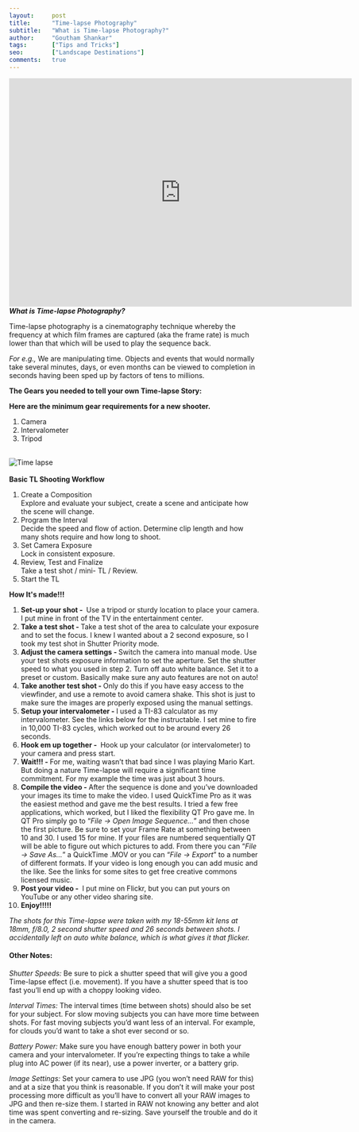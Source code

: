 ```yaml
---
layout:     post
title:      "Time-lapse Photography"
subtitle:   "What is Time-lapse Photography?"
author:     "Goutham Shankar"
tags:       ["Tips and Tricks"]
seo:		["Landscape Destinations"]
comments:   true
---
```


<iframe width="690" height="460" src="https://www.youtube.com/embed/BujWmbHEO90?rel=0" frameborder="0" allowfullscreen></iframe>

<br>
<strong><em>What is Time-lapse Photography?</em></strong>

<p>Time-lapse photography is a cinematography technique whereby the frequency at which film frames are captured (aka the frame rate) is much lower than that which will be used to play the sequence back. </p>
<p><em>For e.g.,</em> We are manipulating time. Objects and events that would normally take several minutes, days, or even months can be viewed to completion in seconds having been sped up by factors of tens to millions.</p>

<strong>The Gears you needed to tell your own Time-lapse Story:</strong>

<strong>Here are the minimum gear requirements for a new shooter.</strong>

<ol>
	<li> Camera</li>
	<li> Intervalometer </li>
	<li>Tripod </li>
</ol>

<br>
<img src="{{ site.baseurl }}/img/timelapse.jpg"alt="Time lapse">
<br><br>
<strong>Basic TL Shooting Workflow</strong>
<ol>
<li>Create a Composition</li>
Explore and evaluate your subject, create a scene and anticipate how the scene will change.
<li> Program the Interval</li>
Decide the speed and flow of action. Determine clip length and how many shots require and how long to shoot.
<li> Set Camera Exposure</li>
Lock in consistent exposure. 
<li> Review, Test and Finalize</li>
Take a test shot / mini- TL / Review.
<li> Start the TL</li>
</ol>


<strong>How It's made!!!</strong>
<ol>
<li><strong>Set-up your shot - </strong>
 Use a tripod or sturdy location to place your camera. I put mine in front of the TV in the entertainment center.</li>
<li><strong>Take a test shot - </strong> 
Take a test shot of the area to calculate your exposure and to set the focus. I knew I wanted about a 2 second exposure, so I took my test shot in Shutter Priority mode.</li>
<li><strong>Adjust the camera settings - </strong>
Switch the camera into manual mode. Use your test shots exposure information to set the aperture. Set the shutter speed to what you used in step 2. Turn off auto white balance. Set it to a preset or custom. Basically make sure any auto features are not on auto!</li>
<li><strong>Take another test shot - </strong>
Only do this if you have easy access to the viewfinder, and use a remote to avoid camera shake. This shot is just to make sure the images are properly exposed using the manual settings.</li>
<li><strong>Setup your intervalometer - </strong>
I used a TI-83 calculator as my intervalometer. See the links below for the instructable. I set mine to fire in 10,000 TI-83 cycles, which worked out to be around every 26 seconds.</li>
<li><strong>Hook em up together - </strong> 
 Hook up your calculator (or intervalometer) to your camera and press start.</li>
<li><strong>Wait!!! - </strong>
For me, waiting wasn’t that bad since I was playing Mario Kart. But doing a nature Time-lapse will require a significant time commitment. For my example the time was just about 3 hours.</li>
<li><strong>Compile the video - </strong>
After the sequence is done and you’ve downloaded your images its time to make the video. I used QuickTime Pro as it was the easiest method and gave me the best results. I tried a few free applications, which worked, but I liked the flexibility QT Pro gave me. In QT Pro simply go to “<em>File -> Open Image Sequence…</em>” and then chose the first picture. Be sure to set your Frame Rate at something between 10 and 30. I used 15 for mine. If your files are numbered sequentially QT will be able to figure out which pictures to add. From there you can “<em>File -> Save As…</em>” a QuickTime .MOV or you can “<em>File -> Export</em>” to a number of different formats. If your video is long enough you can add music and the like. See the links for some sites to get free creative commons licensed music.</li>
<li><strong>Post your video - </strong> I put mine on Flickr, but you can put yours on YouTube or any other video sharing site.</li>
<li><strong> Enjoy!!!!! </strong></li>
</ol>
<em>The shots for this Time-lapse were taken with my 18-55mm kit lens at 18mm, f/8.0, 2 second shutter speed and 26 seconds between shots. I accidentally left on auto white balance, which is what gives it that flicker.
</em>
<h4>
Other Notes:
</h4>
<p><em>Shutter Speeds:</em> Be sure to pick a shutter speed that will give you a good Time-lapse effect (i.e. movement). If you have a shutter speed that is too fast you’ll end up with a choppy looking video.</p>
<p><em>Interval Times:</em> The interval times (time between shots) should also be set for your subject. For slow moving subjects you can have more time between shots. For fast moving subjects you’d want less of an interval. For example, for clouds you’d want to take a shot ever second or so.</p>
<p><em>Battery Power:</em> Make sure you have enough battery power in both your camera and your intervalometer. If you’re expecting things to take a while plug into AC power (if its near), use a power inverter, or a battery grip.</p>
<p><em>Image Settings:</em> Set your camera to use JPG (you won’t need RAW for this) and at a size that you think is reasonable. If you don’t it will make your post processing more difficult as you’ll have to convert all your RAW images to JPG and then re-size them. I started in RAW not knowing any better and alot time was spent converting and re-sizing. Save yourself the trouble and do it in the camera.
</p>